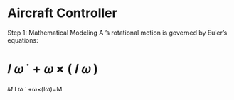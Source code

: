 # Aircraft Controller

Step 1: Mathematical Modeling
A ’s rotational motion is governed by Euler’s equations:

𝐼
𝜔
˙
+
𝜔
×
(
𝐼
𝜔
)
=
𝑀
I 
ω
˙
 +ω×(Iω)=M
